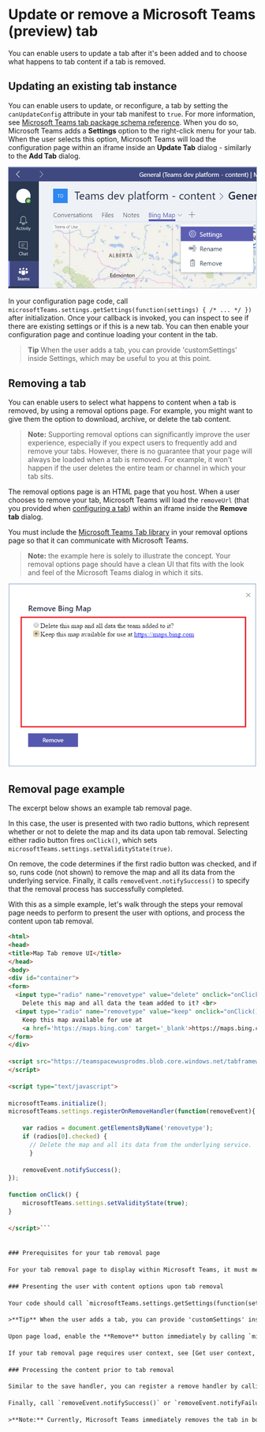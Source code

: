 ﻿# Update or remove a Microsoft Teams (preview) tab

You can enable users to update a tab after it's been added and to choose what happens to tab content if a tab is removed.

## Updating an existing tab instance

You can enable users to update, or reconfigure, a tab by setting the `canUpdateConfig` attribute in your tab manifest to `true`. For more information, see [Microsoft Teams tab package schema reference](schema.md). When you do so, Microsoft Teams adds a **Settings** option to the right-click menu for your tab.  When the user selects this option, Microsoft Teams will load the configuration page within an iframe inside an **Update Tab** dialog - similarly to the **Add Tab** dialog.

!["Screenshot of a tab with the right-click menu open to show the Settings menu option."](images/tab_settings.png)

In your configuration page code, call `microsoftTeams.settings.getSettings(function(settings) { /* ... */ })` after initialization. Once your callback is invoked, you can inspect to see if there are existing settings or if this is a new tab. You can then enable your configuration page and continue loading your content in the tab. 

>**Tip** When the user adds a tab, you can provide 'customSettings' inside Settings, which may be useful to you at this point.

## Removing a tab

You can enable users to select what happens to content when a tab is removed, by using a removal options page. For example, you might want to give them the option to download, archive, or delete the tab content.

>**Note:** Supporting removal options can significantly improve the user experience, especially if you expect users to frequently add and remove your tabs.  However, there is no guarantee that your page will always be loaded when a tab is removed.  For example, it won't happen if the user deletes the entire team or channel in which your tab sits.

The removal options page is an HTML page that you host. When a user chooses to remove your tab, Microsoft Teams will load the `removeUrl` (that you provided when [configuring a tab](createconfigpage.md)) within an iframe inside the **Remove tab** dialog.

You must include the [Microsoft Teams Tab library](jslibrary.md) in your removal options page so that it can communicate with Microsoft Teams.

>**Note:** the example here is solely to illustrate the concept.  Your removal options page should have a clean UI that fits with the look and feel of the Microsoft Teams dialog in which it sits.

!["Screenshot of the removal page for a simple example app, giving the user the option of whether to delete the map when the tab is removed."](images/tab_removal.png)

## Removal page example

The excerpt below shows an example tab removal page.

In this case, the user is presented with two radio buttons, which represent whether or not to delete the map and its data upon tab removal. Selecting either radio button fires `onClick()`, which sets `microsoftTeams.settings.setValidityState(true)`.

On remove, the code determines if the first radio button was checked, and if so, runs code (not shown) to remove the map and all its data from the underlying service. Finally, it calls `removeEvent.notifySuccess()` to specify that the removal process has successfully completed.

With this as a simple example, let's walk through the steps your removal page needs to perform to present the user with options, and process the content upon tab removal.

```HTML
<html>
<head>
<title>Map Tab remove UI</title>
</head>
<body>
<div id="container">
<form>
  <input type="radio" name="removetype" value="delete" onclick="onClick()">
	Delete this map and all data the team added to it? <br>
  <input type="radio" name="removetype" value="keep" onclick="onClick()">
	Keep this map available for use at 
	<a href='https://maps.bing.com' target='_blank'>https://maps.bing.com</a>
</form> 
</div>

<script src="https://teamspacewusprodms.blob.core.windows.net/tabframework/0.2/MicrosoftTeams.js">
</script>
 
<script type="text/javascript">  

microsoftTeams.initialize();
microsoftTeams.settings.registerOnRemoveHandler(function(removeEvent){
 	  
    var radios = document.getElementsByName('removetype');
  	if (radios[0].checked) {
      // Delete the map and all its data from the underlying service.
	  }
    
    removeEvent.notifySuccess();
});
 
function onClick() {
    microsoftTeams.settings.setValidityState(true);
}

</script>```


### Prerequisites for your tab removal page 
 
For your tab removal page to display within Microsoft Teams, it must meet the [requirements for a tab page](prerequisites.md).

### Presenting the user with content options upon tab removal

Your code should call `microsoftTeams.settings.getSettings(function(settings) { /* ... */ })`. Once your callback is invoked, you can use these settings to determine the tab content that is being removed.

>**Tip** When the user adds a tab, you can provide 'customSettings' inside Settings, which may be useful to you at this point.

Upon page load, enable the **Remove** button immediately by calling `microsoftTeams.settings.setValidityState(true)`. So that you can do so, make sure that all the options in your tab removal page have a default selection.  Microsoft Teams will enable the **Remove** button after five seconds, even if your tab hasn't called `setValidityState`. 

If your tab removal page requires user context, see [Get user context, locale, or theme information](getusercontext.md). If your app needs to authenticate the user, see [Authenticating in your Microsoft Teams tab pages](auth.md).

### Processing the content prior to tab removal

Similar to the save handler, you can register a remove handler by calling `microsoftTeams.settings.registerOnRemoveHandler(function(removeEvent){})` for when the user selects **Remove**. At this point, your app should take whatever action(s) the user selected; for example, deleting or archiving content. If you need to perform these actions asynchronously, store `removeEvent`. Microsoft Teams removes the tab after 30 seconds, regardless of your actions.

Finally, call `removeEvent.notifySuccess()` or `removeEvent.notifyFailure()` to notify Microsoft Teams on the outcome of the removal.

>**Note:** Currently, Microsoft Teams immediately removes the tab in both the success and failure cases.  In future, the failure case may be handled differently. 
